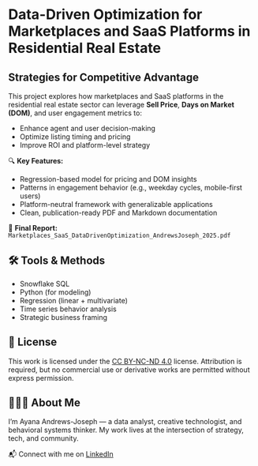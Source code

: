 # Data-Driven Optimization for Marketplaces and SaaS Platforms in Residential Real Estate

## Strategies for Competitive Advantage

This project explores how marketplaces and SaaS platforms in the residential real estate sector can leverage **Sell Price**, **Days on Market (DOM)**, and user engagement metrics to:

- Enhance agent and user decision-making
- Optimize listing timing and pricing
- Improve ROI and platform-level strategy

🔍 **Key Features:**

- Regression-based model for pricing and DOM insights
- Patterns in engagement behavior (e.g., weekday cycles, mobile-first users)
- Platform-neutral framework with generalizable applications
- Clean, publication-ready PDF and Markdown documentation

📎 **Final Report:** `Marketplaces_SaaS_DataDrivenOptimization_AndrewsJoseph_2025.pdf`

## 🛠️ Tools & Methods

- Snowflake SQL
- Python (for modeling)
- Regression (linear + multivariate)
- Time series behavior analysis
- Strategic business framing

## 📜 License

This work is licensed under the [CC BY-NC-ND 4.0](https://creativecommons.org/licenses/by-nc-nd/4.0/) license. Attribution is required, but no commercial use or derivative works are permitted without express permission.

## 🙋🏽‍♀️ About Me

I’m Ayana Andrews-Joseph — a data analyst, creative technologist, and behavioral systems thinker. My work lives at the intersection of strategy, tech, and community.

📬 Connect with me on [LinkedIn](https://www.linkedin.com/in/aajoseph)
